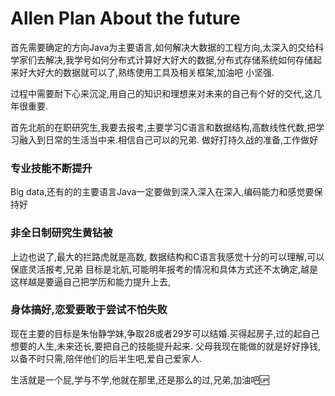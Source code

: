 # Allen Plan About the future

首先需要确定的方向Java为主要语言,如何解决大数据的工程方向,太深入的交给科学家们去解决,我学号如何分布式计算好大好大的数据,分布式存储系统如何存储起来好大好大的数据就可以了,熟练使用工具及相关框架,加油吧  小坚强. 

过程中需要耐下心来沉淀,用自己的知识和理想来对未来的自己有个好的交代,这几年很重要.

首先北航的在职研究生,我要去报考,主要学习C语言和数据结构,高数线性代数,把学习融入到日常的生活当中来.相信自己可以的兄弟. 做好打持久战的准备,工作做好

### 专业技能不断提升
Big data,还有的的主要语言Java一定要做到深入深入在深入,编码能力和感觉要保持好

### 非全日制研究生黄钻被
上边也说了,最大的拦路虎就是高数, 数据结构和C语言我感觉十分的可以理解,可以保底灵活报考,兄弟  目标是北航,可能明年报考的情况和具体方式还不太确定,越是这样越是要逼自己把学历和能力提升上去,

### 身体搞好,恋爱要敢于尝试不怕失败
现在主要的目标是朱怡静学妹,争取28或者29岁可以结婚.买得起房子,过的起自己想要的人生,未来还长,要把自己的技能提升起来.
父母我现在能做的就是好好挣钱,以备不时只需,陪伴他们的后半生吧,爱自己爱家人.

生活就是一个屁,学与不学,他就在那里,还是那么的过,兄弟,加油吧🆙